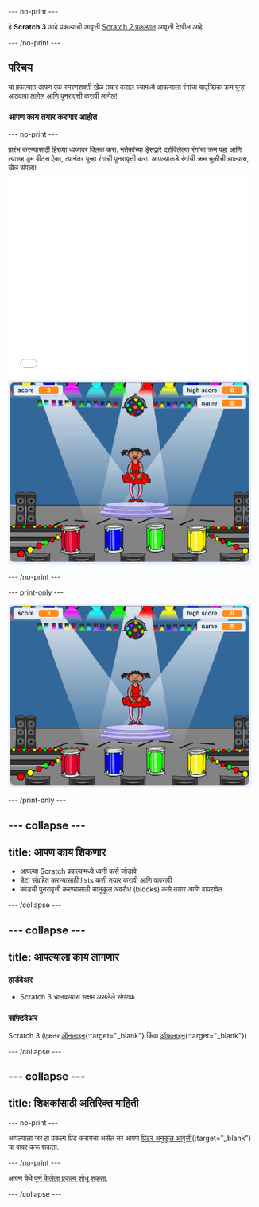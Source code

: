 --- no-print ---

हे **Scratch 3** आहे प्रकल्पाची आवृत्ती [Scratch 2 प्रकल्पात](https://projects.raspberrypi.org/mr-IN/projects/memory-scratch2) आवृत्ती देखील आहे.

--- /no-print ---

## परिचय

या प्रकल्पात आपण एक स्मरणशक्ती खेळ तयार कराल ज्यामध्ये आपल्याला रंगांचा यादृच्छिक क्रम पुन्हा आठवावा लागेल आणि पुनरावृत्ती करावी लागेल!

### आपण काय तयार करणार आहोत

--- no-print ---

प्रारंभ करण्यासाठी हिरव्या ध्वजावर क्लिक करा. नर्तकांच्या ड्रेसद्वारे दर्शविलेल्या रंगांचा क्रम पहा आणि त्यासह ड्रम बीट्स ऐका, त्यानंतर पुन्हा रंगांची पुनरावृत्ती करा. आपल्याकडे रंगांची क्रम चुकीची झाल्यास, खेळ संपला!

<div class="scratch-preview">
  <iframe allowtransparency="true" width="485" height="402" src="//scratch.mit.edu/projects/embed/284452634/?autostart=false" frameborder="0" allowfullscreen scrolling="no" mark="crwd-mark"></iframe> <img src="images/screenshot.png" />
</div>

--- /no-print ---

--- print-only ---

![समाप्त खेळाचा स्क्रीनशॉट](images/screenshot.png)

--- /print-only ---

--- collapse ---
---
title: आपण काय शिकणार
---

+ आपल्या Scratch प्रकल्पामध्ये ध्वनी कसे जोडावे
+ डेटा संग्रहित करण्यासाठी lists कशी तयार करावी आणि वापरावी
+ कोडची पुनरावृत्ती करण्यासाठी सानुकूल अवरोध (blocks) कसे तयार आणि वापरावेत

--- /collapse ---

--- collapse ---
---
title: आपल्याला काय लागणार
---

### हार्डवेअर

+ Scratch 3 चालवण्यास सक्षम असलेले संगणक

### सॉफ्टवेअर

Scratch 3 (एकतर [ऑनलाइन](https://rpf.io/scratchon){:target="_blank"} किंवा [ऑफलाइन](https://rpf.io/scratchoff){:target="_blank"})

--- /collapse ---

--- collapse ---
---
title: शिक्षकांसाठी अतिरिक्त माहिती
---

--- no-print ---

आपल्याला जर हा प्रकल्प प्रिंट करायचा असेल तर आपण [प्रिंटर अनुकूल आवृत्ती](https://projects.raspberrypi.org/mr-IN/projects/memory/print){:target="_blank"} चा वापर करू शकता.

--- /no-print ---

आपण येथे [पूर्ण केलेला प्रकल्प शोधू शकता](http://rpf.io/p/mr-IN/memory-get).

--- /collapse ---